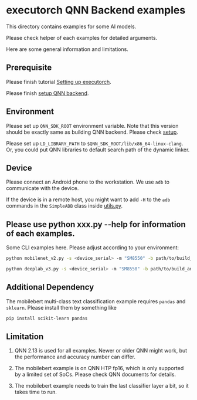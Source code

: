 # executorch QNN Backend examples

This directory contains examples for some AI models.

Please check helper of each examples for detailed arguments.

Here are some general information and limitations.

## Prerequisite

Please finish tutorial [Setting up executorch](../../../docs/website/docs/tutorials/00_setting_up_executorch.md).

Please finish [setup QNN backend](../setup.md).

## Environment

Please set up `QNN_SDK_ROOT` environment variable.
Note that this version should be exactly same as building QNN backend.
Please check [setup](../setup.md).

Please set up `LD_LIBRARY_PATH` to `$QNN_SDK_ROOT/lib/x86_64-linux-clang`.
Or, you could put QNN libraries to default search path of the dynamic linker.

## Device

Please connect an Android phone to the workstation. We use `adb` to communicate with the device.

If the device is in a remote host, you might want to add `-H` to the `adb`
commands in the `SimpleADB` class inside [utils.py](utils.py).


## Please use python xxx.py --help for information of each examples.

Some CLI examples here. Please adjust according to your environment:

```bash
python mobilenet_v2.py -s <device_serial> -m "SM8550" -b path/to/build_android/ -d /path/to/imagenet-mini/val

python deeplab_v3.py -s <device_serial> -m "SM8550" -b path/to/build_android/ --download
```

## Additional Dependency

The mobilebert multi-class text classification example requires `pandas` and `sklearn`.
Please install them by something like

```bash
pip install scikit-learn pandas
```

## Limitation

1. QNN 2.13 is used for all examples. Newer or older QNN might work,
but the performance and accuracy number can differ.

2. The mobilebert example is on QNN HTP fp16, which is only supported by a limited
set of SoCs. Please check QNN documents for details.

3. The mobilebert example needs to train the last classifier layer a bit, so it takes
time to run.

